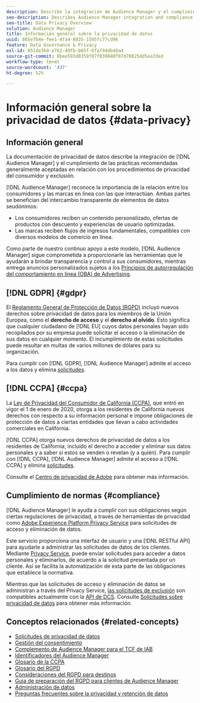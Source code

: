 ```yaml
---
description: Describe la integración de Audience Manager y el cumplimiento de las prácticas recomendadas generalmente aceptadas en relación con los procedimientos de privacidad del consumidor y exclusión.
seo-description: Describes Audience Manager integration and compliance with generally accepted best practices related to consumer privacy and opt-out procedures.
seo-title: Data Privacy Overview
solution: Audience Manager
title: Información general sobre la privacidad de datos
uuid: 865e7b4e-fee1-4fa4-8035-1595fc77cd96
feature: Data Governance & Privacy
exl-id: 051de369-e762-49fb-b65f-6faf94db48a4
source-git-commit: 8bee593d0359f87f030840f87d70025dd5ea33ed
workflow-type: tm+mt
source-wordcount: '437'
ht-degree: 52%

---
```


# Información general sobre la privacidad de datos {#data-privacy}

## Información general

La documentación de privacidad de datos describe la integración de [!DNL Audience Manager] y el cumplimiento de las prácticas recomendadas generalmente aceptadas en relación con los procedimientos de privacidad del consumidor y exclusión.

[!DNL Audience Manager] reconoce la importancia de la relación entre los consumidores y las marcas en línea con las que interactúan. Ambas partes se benefician del intercambio transparente de elementos de datos seudónimos:

* Los consumidores reciben un contenido personalizado, ofertas de productos con descuento y experiencias de usuario optimizadas.
* Las marcas reciben flujos de ingresos fundamentales, compatibles con diversos modelos de comercio en línea.

Como parte de nuestro continuo apoyo a este modelo, [!DNL Audience Manager] sigue comprometida a proporcionarle las herramientas que le ayudarán a brindar transparencia y control a sus consumidores, mientras entrega anuncios personalizados sujetos a los [Principios de autorregulación del comportamiento en línea (OBA) de Advertising](https://www.iab.com/news/self-regulatory-principles-for-online-behavioral-advertising/).

## [!DNL GDPR] {#gdpr}

El [Reglamento General de Protección de Datos (RGPD)](https://gdpr.eu/data-privacy/) incluyó nuevos derechos sobre privacidad de datos para los miembros de la Unión Europea, como el **derecho de acceso** y el **derecho al olvido**. Esto significa que cualquier ciudadano de [!DNL EU] cuyos datos personales hayan sido recopilados por su empresa puede solicitar el acceso o la eliminación de sus datos en cualquier momento. El incumplimiento de estas solicitudes puede resultar en multas de varios millones de dólares para su organización.

Para cumplir con [!DNL GDPR], [!DNL Audience Manager] admite el acceso a los datos y elimina [solicitudes](data-privacy-requests.md).

## [!DNL CCPA] {#ccpa}

La [Ley de Privacidad del Consumidor de California (CCPA)](https://www.caprivacy.org/about), que entró en vigor el 1 de enero de 2020, otorga a los residentes de California nuevos derechos con respecto a su información personal e impone obligaciones de protección de datos a ciertas entidades que llevan a cabo actividades comerciales en California.

[!DNL CCPA] otorga nuevos derechos de privacidad de datos a los residentes de California, incluido el derecho a acceder y eliminar sus datos personales y a saber si estos se venden o revelan (y a quién). Para cumplir con [!DNL CCPA], [!DNL Audience Manager] admite el acceso a [!DNL CCPA] y elimina [solicitudes](data-privacy-requests.md).

Consulte el [Centro de privacidad de Adobe](https://www.adobe.com/es/privacy/opt-out.html) para obtener más información.

## Cumplimiento de normas {#compliance}

[!DNL Audience Manager] le ayuda a cumplir con sus obligaciones según ciertas regulaciones de privacidad, a través de herramientas de privacidad como [Adobe Experience Platform Privacy Service](https://experienceleague.adobe.com/docs/experience-platform/privacy/home.html?lang=es) para solicitudes de acceso y eliminación de datos.

Este servicio proporciona una interfaz de usuario y una [!DNL RESTful API] para ayudarle a administrar las solicitudes de datos de los clientes. Mediante [Privacy Service](https://experienceleague.adobe.com/docs/experience-platform/privacy/home.html?lang=es), puede enviar solicitudes para acceder a datos personales y eliminarlos, de acuerdo a la solicitud presentada por un cliente. Así se facilita la automatización de esta parte de las obligaciones que establece la normativa.

Mientras que las solicitudes de acceso y eliminación de datos se administran a través del Privacy Service, [las solicitudes de exclusión](data-privacy-requests.md#opt-out-requests) son compatibles actualmente con la [API de DCS](../../api/dcs-intro/dcs-api-reference/dcs-api-reference-overview.md). Consulte [Solicitudes sobre privacidad de datos](data-privacy-requests.md) para obtener más información.

## Conceptos relacionados {#related-concepts}

* [Solicitudes de privacidad de datos](data-privacy-requests.md)
* [Gestión del consentimiento](data-privacy-consent.md)
* [Complemento de Audience Manager para el TCF de IAB](aam-iab-plugin.md)
* [Identificadores del Audience Manager](data-privacy-ids.md)
* [Glosario de la CCPA](aam-ccpa-glossary.md)
* [Glosario del RGPD](aam-gdpr-glossary.md)
* [Consideraciones del RGPD para destinos](aam-gdpr-partners.md)
* [Guía de preparación del RGPD para clientes de Audience Manager](aam-gdpr-readiness.md)
* [Administración de datos](data-governance.md)
* [Preguntas frecuentes sobre la privacidad y retención de datos](../../faq/faq-privacy.md)
